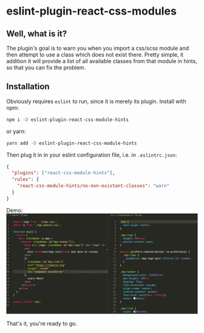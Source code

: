 # eslint-plugin-react-css-modules

## Well, what is it?

The plugin's goal is to warn you when you import a css/scss module and then attempt to use a class which does not exist there. Pretty simple, it addition it will provide a list of all available classes from that module in hints, so that you can fix the problem.

## Installation

Obviously requires `eslint` to run, since it is merely its plugin.
Install with npm:

```bash
npm i -D eslint-plugin-react-css-module-hints
```

or yarn:

```bash
yarn add -D eslint-plugin-react-css-module-hints
```

Then plug it in in your eslint configuration file, i.e. in `.eslintrc.json`:

```json
{
  "plugins": ["react-css-module-hints"],
  "rules": {
    "react-css-module-hints/no-non-existant-classes": "warn"
  }
}
```

Demo:
![Intellisense](demo.gif)

That's it, you're ready to go.
